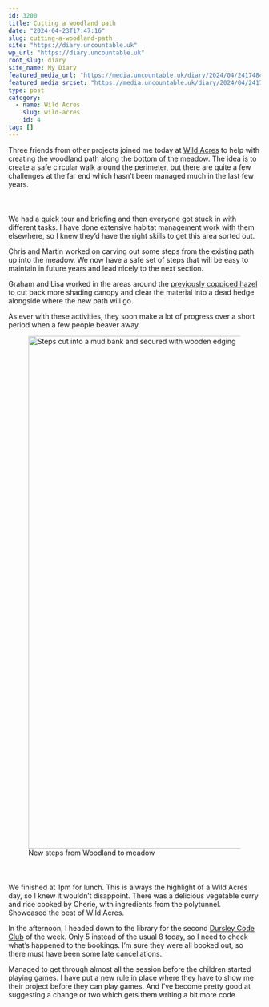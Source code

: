 ```yaml
---
id: 3200
title: Cutting a woodland path
date: "2024-04-23T17:47:16"
slug: cutting-a-woodland-path
site: "https://diary.uncountable.uk"
wp_url: "https://diary.uncountable.uk"
root_slug: diary
site_name: My Diary
featured_media_url: "https://media.uncountable.uk/diary/2024/04/24174845/IMG20240423125919.webp"
featured_media_srcset: "https://media.uncountable.uk/diary/2024/04/24174845/IMG20240423125919-300x142.webp 300w, https://media.uncountable.uk/diary/2024/04/24174845/IMG20240423125919-1024x485.webp 1024w, https://media.uncountable.uk/diary/2024/04/24174845/IMG20240423125919-150x150.webp 150w, https://media.uncountable.uk/diary/2024/04/24174845/IMG20240423125919-640x303.webp 640w, https://media.uncountable.uk/diary/2024/04/24174845/IMG20240423125919.webp 2000w"
type: post
category:
  - name: Wild Acres
    slug: wild-acres
    id: 4
tag: []
---
```



<p>Three friends from other projects joined me today at <a href="https://wildacres.org.uk/">Wild Acres</a> to help  with creating the woodland path along the bottom of the meadow.  The idea is to create a safe circular walk around the perimeter, but there are quite a few challenges at the far end which hasn&#8217;t been managed much in the last few years.</p>


<style>.kb-row-layout-id3200_9d752c-b7 > .kt-row-column-wrap{align-content:start;}:where(.kb-row-layout-id3200_9d752c-b7 > .kt-row-column-wrap) > .wp-block-kadence-column{justify-content:start;}.kb-row-layout-id3200_9d752c-b7 > .kt-row-column-wrap{column-gap:var(--global-kb-gap-md, 2rem);row-gap:var(--global-kb-gap-md, 2rem);padding-top:var(--global-kb-spacing-sm, 1.5rem);padding-bottom:var(--global-kb-spacing-sm, 1.5rem);grid-template-columns:repeat(2, minmax(0, 1fr));}.kb-row-layout-id3200_9d752c-b7 > .kt-row-layout-overlay{opacity:0.30;}@media all and (max-width: 1024px){.kb-row-layout-id3200_9d752c-b7 > .kt-row-column-wrap{grid-template-columns:repeat(2, minmax(0, 1fr));}}@media all and (max-width: 767px){.kb-row-layout-id3200_9d752c-b7 > .kt-row-column-wrap{grid-template-columns:minmax(0, 1fr);}.kb-row-layout-id3200_9d752c-b7 > .kt-row-column-wrap > .wp-block-kadence-column:nth-of-type(1){order:2;}.kb-row-layout-id3200_9d752c-b7 > .kt-row-column-wrap > .wp-block-kadence-column:nth-of-type(2){order:1;}.kb-row-layout-id3200_9d752c-b7 > .kt-row-column-wrap > .wp-block-kadence-column:nth-of-type(3){order:12;}.kb-row-layout-id3200_9d752c-b7 > .kt-row-column-wrap > .wp-block-kadence-column:nth-of-type(4){order:11;}.kb-row-layout-id3200_9d752c-b7 > .kt-row-column-wrap > .wp-block-kadence-column:nth-of-type(5){order:22;}.kb-row-layout-id3200_9d752c-b7 > .kt-row-column-wrap > .wp-block-kadence-column:nth-of-type(6){order:21;}.kb-row-layout-id3200_9d752c-b7 > .kt-row-column-wrap > .wp-block-kadence-column:nth-of-type(7){order:32;}.kb-row-layout-id3200_9d752c-b7 > .kt-row-column-wrap > .wp-block-kadence-column:nth-of-type(8){order:31;}}</style><div class="kb-row-layout-wrap kb-row-layout-id3200_9d752c-b7 alignnone wp-block-kadence-rowlayout"><div class="kt-row-column-wrap kt-has-2-columns kt-row-layout-equal kt-tab-layout-inherit kt-mobile-layout-row kt-row-valign-top">
<style>.kadence-column3200_169fa1-bc > .kt-inside-inner-col,.kadence-column3200_169fa1-bc > .kt-inside-inner-col:before{border-top-left-radius:0px;border-top-right-radius:0px;border-bottom-right-radius:0px;border-bottom-left-radius:0px;}.kadence-column3200_169fa1-bc > .kt-inside-inner-col{column-gap:var(--global-kb-gap-sm, 1rem);}.kadence-column3200_169fa1-bc > .kt-inside-inner-col{flex-direction:column;}.kadence-column3200_169fa1-bc > .kt-inside-inner-col > .aligncenter{width:100%;}.kadence-column3200_169fa1-bc > .kt-inside-inner-col:before{opacity:0.3;}.kadence-column3200_169fa1-bc{position:relative;}@media all and (max-width: 1024px){.kadence-column3200_169fa1-bc > .kt-inside-inner-col{flex-direction:column;justify-content:center;}}@media all and (max-width: 767px){.kadence-column3200_169fa1-bc > .kt-inside-inner-col{flex-direction:column;justify-content:center;}}</style>
<div class="wp-block-kadence-column kadence-column3200_169fa1-bc"><div class="kt-inside-inner-col">
<p>We had a quick tour and briefing and then everyone got stuck in with different tasks.  I have done extensive habitat management work with them elsewhere, so I knew they&#8217;d have the right skills to get this area sorted out.</p>



<p>Chris and Martin worked on carving out some steps from the existing path up into the meadow.  We now have a safe set of steps that will be easy to maintain in future years and lead nicely to the next section.</p>



<p>Graham and Lisa worked in the areas around the <a href="https://diary.uncountable.uk/2024/04/clearing-a-brook-path/">previously coppiced hazel</a> to cut back more shading canopy and clear the material into a dead hedge alongside where the new path will go.</p>



<p>As ever with these activities, they soon make a lot of progress over a short period when a few people beaver away.</p>
</div></div>


<style>.kadence-column3200_3f042a-76 > .kt-inside-inner-col,.kadence-column3200_3f042a-76 > .kt-inside-inner-col:before{border-top-left-radius:0px;border-top-right-radius:0px;border-bottom-right-radius:0px;border-bottom-left-radius:0px;}.kadence-column3200_3f042a-76 > .kt-inside-inner-col{column-gap:var(--global-kb-gap-sm, 1rem);}.kadence-column3200_3f042a-76 > .kt-inside-inner-col{flex-direction:column;}.kadence-column3200_3f042a-76 > .kt-inside-inner-col > .aligncenter{width:100%;}.kadence-column3200_3f042a-76 > .kt-inside-inner-col:before{opacity:0.3;}.kadence-column3200_3f042a-76{position:relative;}@media all and (max-width: 1024px){.kadence-column3200_3f042a-76 > .kt-inside-inner-col{flex-direction:column;justify-content:center;}}@media all and (max-width: 767px){.kadence-column3200_3f042a-76 > .kt-inside-inner-col{flex-direction:column;justify-content:center;}}</style>
<div class="wp-block-kadence-column kadence-column3200_3f042a-76"><div class="kt-inside-inner-col">
<figure class="wp-block-image size-large"><img loading="lazy" decoding="async" width="576" height="1024" src="https://media.uncountable.uk/diary/2024/04/24174843/IMG20240423123731-576x1024.webp" alt="Steps cut into a mud bank and secured with wooden edging" class="wp-image-3202" srcset="https://media.uncountable.uk/diary/2024/04/24174843/IMG20240423123731-576x1024.webp 576w, https://media.uncountable.uk/diary/2024/04/24174843/IMG20240423123731-169x300.webp 169w, https://media.uncountable.uk/diary/2024/04/24174843/IMG20240423123731-360x640.webp 360w, https://media.uncountable.uk/diary/2024/04/24174843/IMG20240423123731-scaled.webp 1440w" sizes="auto, (max-width: 576px) 100vw, 576px" /><figcaption class="wp-element-caption">New steps from Woodland to meadow</figcaption></figure>
</div></div>

</div></div>


<p>We finished at 1pm for lunch.  This is always the highlight of a Wild Acres day, so I knew it wouldn&#8217;t disappoint.  There was a delicious vegetable curry and rice cooked by Cherie, with ingredients from the polytunnel.  Showcased the best of Wild Acres.</p>



<p>In the afternoon, I headed down to the library for the second <a href="https://www.facebook.com/dursleycodeclub">Dursley Code Club</a> of the week.  Only 5 instead of the usual 8 today, so I need to check what&#8217;s happened to the bookings.  I&#8217;m sure they were all booked out, so there must have been some late cancellations.</p>



<p>Managed to get through almost all the session before the children started playing games.  I have put a new rule in place where they have to show me their project before they can play games.  And I&#8217;ve become pretty good at suggesting a change or two which gets them writing a bit more code.</p>
